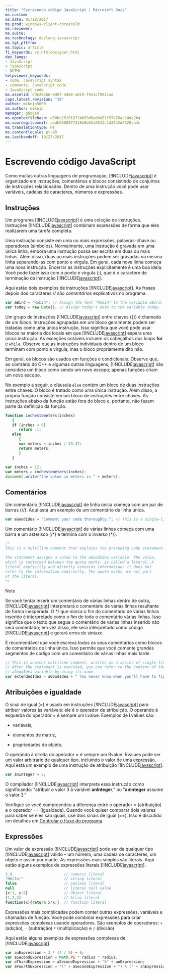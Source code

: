 ```yaml
---
title: "Escrevendo código JavaScript | Microsoft Docs"
ms.custom: 
ms.date: 01/18/2017
ms.prod: windows-client-threshold
ms.reviewer: 
ms.suite: 
ms.technology: devlang-javascript
ms.tgt_pltfrm: 
ms.topic: article
f1_keywords: vs.htmldesigner.html
dev_langs:
- JavaScript
- TypeScript
- DHTML
helpviewer_keywords:
- code, JavaScript syntax
- comments, JavaScript code
- JavaScript code
ms.assetid: dde28266-0d0f-4460-a819-f931cf0911ad
caps.latest.revision: "19"
author: mikejo5000
ms.author: mikejo
manager: ghogen
ms.openlocfilehash: e50bc25f818724b59d9adda51f97d76ae14de2b4
ms.sourcegitcommit: aadb9588877418b8b55a5612c1d3842d4520ca4c
ms.translationtype: HT
ms.contentlocale: pt-BR
ms.lasthandoff: 10/27/2017
---
```

# <a name="writing-javascript-code"></a>Escrevendo código JavaScript
Como muitas outras linguagens de programação, [!INCLUDE[javascript](../javascript/includes/javascript-md.md)] é organizado em instruções, comentários e blocos consistindo de conjuntos de instruções relacionados. Dentro de uma instrução você pode usar variáveis, cadeias de caracteres, números e expressões.  
  
## <a name="statements"></a>Instruções  
 Um programa [!INCLUDE[javascript](../javascript/includes/javascript-md.md)] é uma coleção de instruções. Instruções [!INCLUDE[javascript](../javascript/includes/javascript-md.md)] combinam expressões de forma que eles realizarem uma tarefa completa.  
  
 Uma instrução consiste em uma ou mais expressões, palavras-chave ou operadores (símbolos). Normalmente, uma instrução é gravada em uma única linha, embora uma instrução possa ser escrita em duas ou mais linhas. Além disso, duas ou mais instruções podem ser gravadas na mesma linha separando-as com ponto e vírgula. Em geral, cada nova linha começa uma nova instrução. Encerrar as instruções explicitamente é uma boa ideia. Você pode fazer isso com o ponto e vírgula (;), que é o caractere de terminação da instrução [!INCLUDE[javascript](../javascript/includes/javascript-md.md)].  
  
 Aqui estão dois exemplos de instruções [!INCLUDE[javascript](../javascript/includes/javascript-md.md)]. As frases depois dos caracteres // são *comentários* explicativos no programa.  
  
```JavaScript  
var aBird = "Robin"; // Assign the text "Robin" to the variable aBird.  
var today = new Date(); // Assign today's date to the variable today.  
```  
  
 Um grupo de instruções [!INCLUDE[javascript](../javascript/includes/javascript-md.md)] entre chaves ({}) é chamado de um *bloco*. Instruções agrupadas em um bloco geralmente podem ser tratadas como uma única instrução. Isso significa que você pode usar blocos na maioria dos locais em que [!INCLUDE[javascript](../javascript/includes/javascript-md.md)] espera uma única instrução. As exceções notáveis incluem os cabeçalhos dos loops **for** e `while`. Observe que as instruções individuais dentro de um bloco terminam com ponto e vírgula, mas o bloco propriamente dito não.  
  
 Em geral, os blocos são usados em funções e condicionais. Observe que, ao contrário do C++ e algumas outras linguagens, [!INCLUDE[javascript](../javascript/includes/javascript-md.md)] não considera um bloco como sendo um novo escopo; apenas funções criam um novo escopo.  
  
 No exemplo a seguir, a cláusula `else` contém um bloco de duas instruções entre chaves. O bloco é tratado como uma única instrução. Além disso, a própria função consiste em um bloco de instruções entre chaves. As instruções abaixo da função estão fora do bloco e, portanto, não fazem parte da definição da função.  
  
```JavaScript  
function inchestometers(inches)  
   {  
   if (inches < 0)  
      return -1;  
   else  
      {  
      var meters = inches / 39.37;  
      return meters;  
      }  
   }  
  
var inches = 12;  
var meters = inchestometers(inches);  
document.write("the value in meters is " + meters);  
```  
  
## <a name="comments"></a>Comentários  
 Um comentário [!INCLUDE[javascript](../javascript/includes/javascript-md.md)] de linha única começa com um par de barras (//). Aqui está um exemplo de um comentário de linha única.  
  
```JavaScript  
var aGoodIdea = "Comment your code thoroughly."; // This is a single-line comment.  
```  
  
 Um comentário [!INCLUDE[javascript](../javascript/includes/javascript-md.md)] de várias linhas começa com uma barra e um asterisco (/*) e termina com o inverso (\*/).  
  
```JavaScript  
/*  
This is a multiline comment that explains the preceding code statement.  
  
The statement assigns a value to the aGoodIdea variable. The value,   
which is contained between the quote marks, is called a literal. A   
literal explicitly and directly contains information; it does not   
refer to the information indirectly. The quote marks are not part   
of the literal.  
*/  
```  
  
> [!NOTE]
>  Se você tentar inserir um comentário de várias linhas dentro de outra, [!INCLUDE[javascript](../javascript/includes/javascript-md.md)] interpretará o comentário de várias linhas resultante de forma inesperada. O */ que marca o fim do comentário de várias linhas inserido é interpretado como o fim de todo o comentário várias linhas. Isso significa que o texto que segue o comentário de várias linhas inserido não será comentado; em vez disso, ele será interpretado como código [!INCLUDE[javascript](../javascript/includes/javascript-md.md)] e gerará erros de sintaxe.  
  
 É recomendável que você escreva todos os seus comentários como blocos de comentários de linha única. Isso permite que você comente grandes segmentos de código com um comentário de várias linhas mais tarde.  
  
```JavaScript  
// This is another multiline comment, written as a series of single-line comments.  
// After the statement is executed, you can refer to the content of the   
// aGoodIdea variable by using its name.  
var extendedIdea = aGoodIdea + " You never know when you'll have to figure out what it does.";  
```  
  
## <a name="assignments-and-equality"></a>Atribuições e igualdade  
 O sinal de igual (=) é usado em instruções [!INCLUDE[javascript](../javascript/includes/javascript-md.md)] para atribuir valores às variáveis: ele é o operador de atribuição. O operando à esquerda do operador = é sempre um Lvalue. Exemplos de Lvalues são:  
  
-   variáveis,  
  
-   elementos de matriz,  
  
-   propriedades do objeto.  
  
 O operando à direita do operador = é sempre um Rvalue. Rvalues pode ser um valor arbitrário de qualquer tipo, incluindo o valor de uma expressão. Aqui está um exemplo de uma instrução de atribuição [!INCLUDE[javascript](../javascript/includes/javascript-md.md)].  
  
```JavaScript  
var anInteger = 3;  
```  
  
 O compilador [!INCLUDE[javascript](../javascript/includes/javascript-md.md)] interpreta essa instrução como significando: "atribuir o valor 3 à variável **anInteger**," ou "**anInteger** assume o valor 3."  
  
 Verifique se você compreendeu a diferença entre o operador = (atribuição) e o operador == (igualdade). Quando você quiser comparar dois valores para saber se eles são iguais, use dois sinais de igual (==). Isso é discutido em detalhes em [Controlar o fluxo do programa](../javascript/controlling-program-flow-javascript.md).  
  
## <a name="expressions"></a>Expressões  
 Um valor de expressão [!INCLUDE[javascript](../javascript/includes/javascript-md.md)] pode ser de qualquer tipo [!INCLUDE[javascript](../javascript/includes/javascript-md.md)] válido – um número, uma cadeia de caracteres, um objeto e assim por diante. As expressões mais simples são literais. Aqui estão alguns exemplos de expressões literais [!INCLUDE[javascript](../javascript/includes/javascript-md.md)].  
  
```JavaScript  
3.9                       // numeric literal  
"Hello!"                  // string literal  
false                     // boolean literal  
null                      // literal null value  
{x:1, y:2}                // Object literal  
[1,2,3]                   // Array literal  
function(x){return x*x;}  // function literal  
```  
  
 Expressões mais complicadas podem conter outras expressões, variáveis e chamadas de função. Você pode combinar expressões para criar expressões complexas usando operadores. São exemplos de operadores: `+` (adição), `-` (subtração) `*` (multiplicação) e `/` (divisão).  
  
 Aqui estão alguns exemplos de expressões complexas de [!INCLUDE[javascript](../javascript/includes/javascript-md.md)].  
  
```JavaScript  
var anExpression = 3 * (4 / 5) + 6;  
var aSecondExpression = Math.PI * radius * radius;  
var aThirdExpression = aSecondExpression + "%" + anExpression;  
var aFourthExpression = "(" + aSecondExpression + ") % (" + anExpression + ")";  
```